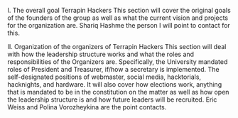 I.	The overall goal Terrapin Hackers
This section will cover the original goals of the founders of the group as well as what the current vision and projects for the organization are.  Shariq Hashme the person I will point to contact for this.


II.	Organization of the organizers of Terrapin Hackers
This section will deal with how the leadership structure works and what the roles and responsibilities of the Organizers are. Specifically, the University mandated roles of President and Treasurer, if/how a secretary is implemented. The self-designated positions of webmaster, social media, hacktorials, hacknights, and hardware. It will also cover how elections work, anything that is mandated to be in the constitution on the matter as well as how open the leadership structure is and how future leaders will be recruited. Eric Weiss and Polina Vorozheykina are the point contacts. 

